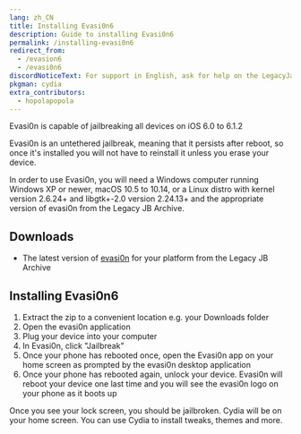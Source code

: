 ```yaml
---
lang: zh_CN
title: Installing Evasi0n6
description: Guide to installing Evasi0n6
permalink: /installing-evasi0n6
redirect_from:
  - /evasion6
  - /evasi0n6
discordNoticeText: For support in English, ask for help on the LegacyJailbreak [Discord Server](http://discord.legacyjailbreak.com/).
pkgman: cydia
extra_contributors:
  - hopolapopola
---
```


Evasi0n is capable of jailbreaking all devices on iOS 6.0 to 6.1.2

Evasi0n is an untethered jailbreak, meaning that it persists after reboot, so once it's installed you will not have to reinstall it unless you erase your device.

In order to use Evasi0n, you will need a Windows computer running Windows XP or newer, macOS 10.5 to 10.14, or a Linux distro with kernel version 2.6.24+ and libgtk+-2.0 version 2.24.13+ and the appropriate version of evasi0n from the Legacy JB Archive.
<!-- works for sure on win11, and i think it's a 32bit app so mojave and older (well it launched on my mojave install so...). i couldn't be bothered launching on linux but if someone actually uses the guide and they use linux they're a legend and honestly they can just come ask me on legacyjb if they have issues like holy shit lol -->

## Downloads

- The latest version of [evasi0n](https://mega.nz/folder/k4FAXCIB#Fk7pxs6ikYzL3YBvAGX5ig/folder/I5k1gaoQ) for your platform from the Legacy JB Archive

## Installing Evasi0n6

1. Extract the zip to a convenient location e.g. your Downloads folder
1. Open the evasi0n application
1. Plug your device into your computer
1. In Evasi0n, click "Jailbreak"
1. Once your phone has rebooted once, open the Evasi0n app on your home screen as prompted by the evasi0n desktop application
1. Once your phone has rebooted again, unlock your device. Evasi0n will reboot your device one last time and you will see the evasi0n logo on your phone as it boots up

Once you see your lock screen, you should be jailbroken. Cydia will be on your home screen. You can use Cydia to install <router-link to="/faq/#what-are-tweaks">tweaks</router-link>, themes and more.